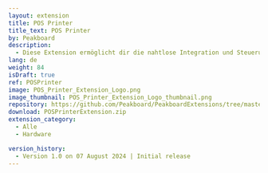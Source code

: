 ```yaml
---
layout: extension
title: POS Printer
title_text: POS Printer
by: Peakboard
description: 
  - Diese Extension ermöglicht dir die nahtlose Integration und Steuerung von Tasten auf GETT Human Machine Interfaces (HMIs). 
lang: de
weight: 84
isDraft: true
ref: POSPrinter
image: POS_Printer_Extension_Logo.png
image_thumbnail: POS_Printer_Extension_Logo_thumbnail.png
repository: https://github.com/Peakboard/PeakboardExtensions/tree/master/POSPrinter
download: POSPrinterExtension.zip
extension_category:
  - Alle
  - Hardware

version_history:
  - Version 1.0 on 07 August 2024 | Initial release
---
```


